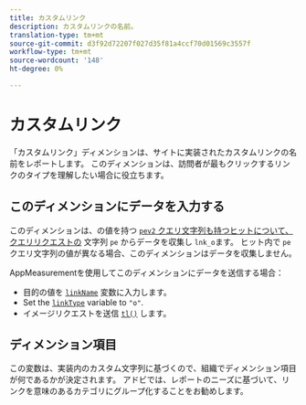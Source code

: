 ```yaml
---
title: カスタムリンク
description: カスタムリンクの名前。
translation-type: tm+mt
source-git-commit: d3f92d72207f027d35f81a4ccf70d01569c3557f
workflow-type: tm+mt
source-wordcount: '148'
ht-degree: 0%

---
```



# カスタムリンク

「カスタムリンク」ディメンションは、サイトに実装されたカスタムリンクの名前をレポートします。 このディメンションは、訪問者が最もクリックするリンクのタイプを理解したい場合に役立ちます。

## このディメンションにデータを入力する

このディメンションは、の値を持つ [`pev2` クエリ文字列も持つヒットについて、クエリリクエストの](/help/implement/validate/query-parameters.md) 文字列 `pe` からデータを収集し `lnk_o`ます。 ヒット内で `pe` クエリ文字列の値が異なる場合、このディメンションはデータを収集しません。

AppMeasurementを使用してこのディメンションにデータを送信する場合：

* 目的の値を [`linkName`](/help/implement/vars/config-vars/linkname.md) 変数に入力します。
* Set the [`linkType`](/help/implement/vars/config-vars/linktype.md) variable to `"o"`.
* イメージリクエストを送信 [`tl()`](/help/implement/vars/functions/tl-method.md) します。

## ディメンション項目

この変数は、実装内のカスタム文字列に基づくので、組織でディメンション項目が何であるかが決定されます。 アドビでは、レポートのニーズに基づいて、リンクを意味のあるカテゴリにグループ化することをお勧めします。
